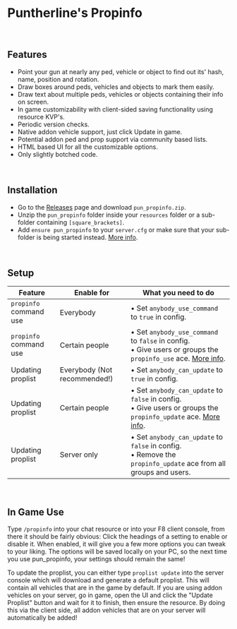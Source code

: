 # Puntherline's Propinfo

<br>

## Features
- Point your gun at nearly any ped, vehicle or object to find out its' hash, name, position and rotation.
- Draw boxes around peds, vehicles and objects to mark them easily.
- Draw text about multiple peds, vehicles or objects containing their info on screen.
- In game customizability with client-sided saving functionality using resource KVP's.
- Periodic version checks.
- Native addon vehicle support, just click Update in game.
- Potential addon ped and prop support via community based lists.
- HTML based UI for all the customizable options.
- Only slightly botched code.

<br>

## Installation
- Go to the [Releases](https://github.com/Puntherline/pun_propinfo/releases) page and download `pun_propinfo.zip`.
- Unzip the `pun_propinfo` folder inside your `resources` folder or a sub-folder containing `[square_brackets]`.
- Add `ensure pun_propinfo` to your `server.cfg` or make sure that your sub-folder is being started instead. [More info](https://docs.fivem.net/docs/scripting-manual/introduction/introduction-to-resources/#resource-directories).

<br>

## Setup
| Feature | Enable for | What you need to do |
| --- | --- | --- |
| `propinfo` command use | Everybody | • Set `anybody_use_command` to `true` in config. |
| `propinfo` command use | Certain people | • Set `anybody_use_command` to `false` in config.<br> • Give users or groups the `propinfo_use` ace. [More info](https://docs.fivem.net/docs/server-manual/server-commands/#access-control-commands). |
| Updating proplist | Everybody (Not recommended!) | • Set `anybody_can_update` to `true` in config. |
| Updating proplist | Certain people | • Set `anybody_can_update` to `false` in config.<br>• Give users or groups the `propinfo_update` ace. [More info](https://docs.fivem.net/docs/server-manual/server-commands/#access-control-commands). |
| Updating proplist | Server only | • Set `anybody_can_update` to `false` in config.<br>• Remove the `propinfo_update` ace from all groups and users. |

<br>

## In Game Use
Type `/propinfo` into your chat resource or into your F8 client console, from there it should be fairly obvious: Click the headings of a setting to enable or disable it. When enabled, it will give you a few more options you can tweak to your liking. The options will be saved locally on your PC, so the next time you use pun_propinfo, your settings should remain the same!

To update the proplist, you can either type `proplist update` into the server console which will download and generate a default proplist. This will contain all vehicles that are in the game by default. If you are using addon vehicles on your server, go in game, open the UI and click the "Update Proplist" button and wait for it to finish, then ensure the resource. By doing this via the client side, all addon vehicles that are on your server will automatically be added!
